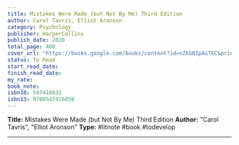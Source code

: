 ```yaml
---
title: Mistakes Were Made (but Not By Me) Third Edition
author: Carol Tavris, Elliot Aronson
category: Psychology
publisher: HarperCollins
publish_date: 2020
total_page: 400
cover_url: "https://books.google.com/books/content?id=vZkGNIpAsTEC&printsec=frontcover&img=1&zoom=1&source=gbs_api"
status: To Read
start_read_date: 
finish_read_date: 
my_rate: 
book_note: 
isbn10: 547416032
isbn13: 9780547416038
---
```

**Title:** Mistakes Were Made (but Not By Me) Third Edition
**Author:** "Carol Tavris", "Elliot Aronson"
**Type:** #litnote #book #todevelop 

---